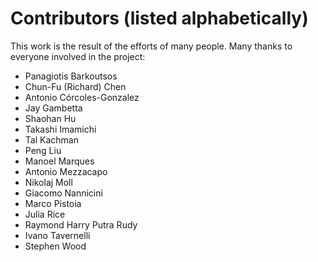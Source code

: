 Contributors (listed alphabetically)
====================================

This work is the result of the efforts of many people. Many thanks to everyone
involved in the project:

- Panagiotis Barkoutsos
- Chun-Fu (Richard) Chen
- Antonio Córcoles-Gonzalez
- Jay Gambetta
- Shaohan Hu
- Takashi Imamichi
- Tal Kachman
- Peng Liu
- Manoel Marques
- Antonio Mezzacapo
- Nikolaj Moll
- Giacomo Nannicini
- Marco Pistoia
- Julia Rice
- Raymond Harry Putra Rudy
- Ivano Tavernelli
- Stephen Wood
